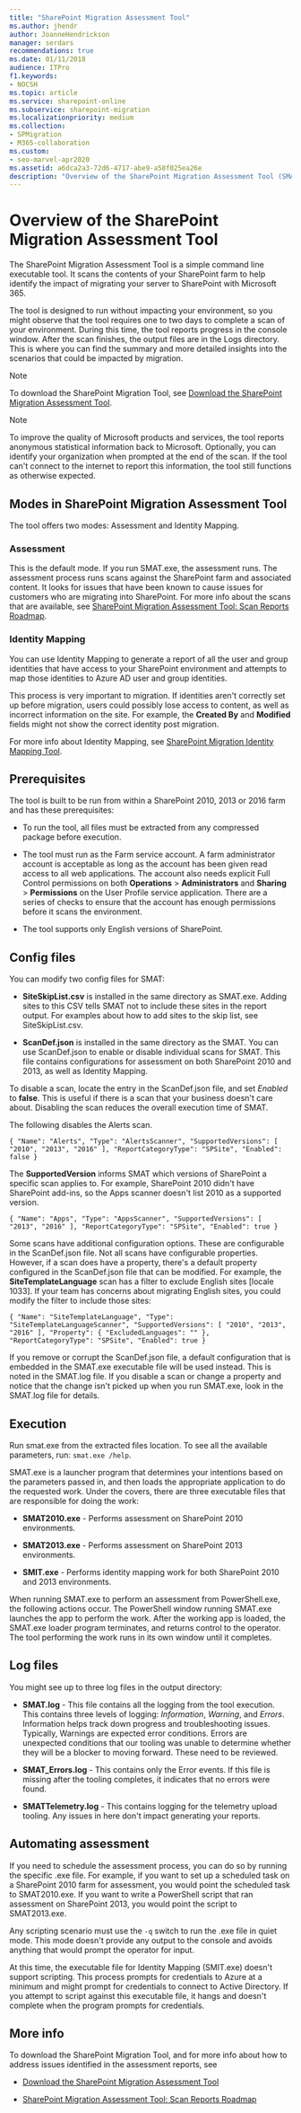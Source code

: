 ```yaml
---
title: "SharePoint Migration Assessment Tool"
ms.author: jhendr
author: JoanneHendrickson
manager: serdars
recommendations: true
ms.date: 01/11/2018
audience: ITPro
f1.keywords:
- NOCSH
ms.topic: article
ms.service: sharepoint-online
ms.subservice: sharepoint-migration
ms.localizationpriority: medium
ms.collection:
- SPMigration
- M365-collaboration
ms.custom:
- seo-marvel-apr2020
ms.assetid: a6dca2a3-72d6-4717-abe9-a58f025ea26e
description: "Overview of the SharePoint Migration Assessment Tool (SMAT). A tool that helps identify the impact of migrating your server to SharePoint in Microsoft 365."
---
```


# Overview of the SharePoint Migration Assessment Tool

The SharePoint Migration Assessment Tool is a simple command line executable tool. It scans the contents of your SharePoint farm to help identify the impact of migrating your server to SharePoint with Microsoft 365.
  
The tool is designed to run without impacting your environment, so you might observe that the tool requires one to two days to complete a scan of your environment. During this time, the tool reports progress in the console window. After the scan finishes, the output files are in the Logs directory. This is where you can find the summary and more detailed insights into the scenarios that could be impacted by migration.
  
> [!NOTE]
> To download the SharePoint Migration Tool, see [Download the SharePoint Migration Assessment Tool](https://www.microsoft.com/download/details.aspx?id=53598).
  
> [!NOTE]
> To improve the quality of Microsoft products and services, the tool reports anonymous statistical information back to Microsoft. Optionally, you can identify your organization when prompted at the end of the scan. If the tool can't connect to the internet to report this information, the tool still functions as otherwise expected.

## Modes in SharePoint Migration Assessment Tool

The tool offers two modes: Assessment and Identity Mapping.
  
### Assessment

This is the default mode. If you run SMAT.exe, the assessment runs. The assessment process runs scans against the SharePoint farm and associated content. It looks for issues that have been known to cause issues for customers who are migrating into SharePoint. For more info about the scans that are available, see [SharePoint Migration Assessment Tool: Scan Reports Roadmap](sharepoint-migration-assessment-toolscan-reports-roadmap.md).
  
### Identity Mapping

You can use Identity Mapping to generate a report of all the user and group identities that have access to your SharePoint environment and attempts to map those identities to Azure AD user and group identities.
  
This process is very important to migration. If identities aren't correctly set up before migration, users could possibly lose access to content, as well as incorrect information on the site. For example, the **Created By** and **Modified** fields might not show the correct identity post migration.
  
For more info about Identity Mapping, see [SharePoint Migration Identity Mapping Tool](sharepoint-migration-identity-mapping-tool.md).
  
## Prerequisites

The tool is built to be run from within a SharePoint 2010, 2013 or 2016 farm and has these prerequisites:
  
- To run the tool, all files must be extracted from any compressed package before execution.
    
- The tool must run as the Farm service account. A farm administrator account is acceptable as long as the account has been given read access to all web applications. The account also needs explicit Full Control permissions on both **Operations** > **Administrators** and **Sharing** > **Permissions** on the User Profile service application. There are a series of checks to ensure that the account has enough permissions before it scans the environment.

- The tool supports only English versions of SharePoint.
    
## Config files

You can modify two config files for SMAT:

-  **SiteSkipList.csv** is installed in the same directory as SMAT.exe. Adding sites to this CSV tells SMAT not to include these sites in the report output. For examples about how to add sites to the skip list, see SiteSkipList.csv. 
  
 - **ScanDef.json** is installed in the same directory as the SMAT. You can use ScanDef.json to enable or disable individual scans for SMAT. This file contains configurations for assessment on both SharePoint 2010 and 2013, as well as Identity Mapping. 
  
To disable a scan, locate the entry in the ScanDef.json file, and set  *Enabled*  to **false**. This is useful if there is a scan that your business doesn't care about. Disabling the scan reduces the overall execution time of SMAT.
  
The following disables the Alerts scan.
 
`{ "Name": "Alerts", "Type": "AlertsScanner", "SupportedVersions": [ "2010", "2013", "2016" ], "ReportCategoryType": "SPSite", "Enabled": false }`
  
The **SupportedVersion** informs SMAT which versions of SharePoint a specific scan applies to. For example, SharePoint 2010 didn't have SharePoint add-ins, so the Apps scanner doesn't list 2010 as a supported version.
  
`{ "Name": "Apps", "Type": "AppsScanner", "SupportedVersions": [ "2013", "2016" ], "ReportCategoryType": "SPSite", "Enabled": true }`
  
Some scans have additional configuration options. These are configurable in the ScanDef.json file. Not all scans have configurable properties. However, if a scan does have a property, there's a default property configured in the ScanDef.json file that can be modified. For example, the **SiteTemplateLanguage** scan has a filter to exclude English sites [locale 1033]. If your team has concerns about migrating English sites, you could modify the filter to include those sites:
  
`{ "Name": "SiteTemplateLanguage", "Type": "SiteTemplateLanguageScanner", "SupportedVersions": [ "2010", "2013", "2016" ], "Property": { "ExcludedLanguages": "" }, "ReportCategoryType": "SPSite", "Enabled": true }`
  
If you remove or corrupt the ScanDef.json file, a default configuration that is embedded in the SMAT.exe executable file will be used instead. This is noted in the SMAT.log file. If you disable a scan or change a property and notice that the change isn't picked up when you run SMAT.exe, look in the SMAT.log file for details.
  
## Execution

Run smat.exe from the extracted files location. To see all the available parameters, run: `smat.exe /help`.
  
SMAT.exe is a launcher program that determines your intentions based on the parameters passed in, and then loads the appropriate application to do the requested work. Under the covers, there are three executable files that are responsible for doing the work:
  
- **SMAT2010.exe** - Performs assessment on SharePoint 2010 environments.
    
- **SMAT2013.exe** - Performs assessment on SharePoint 2013 environments.
    
- **SMIT.exe** - Performs identity mapping work for both SharePoint 2010 and 2013 environments.
    
When running SMAT.exe to perform an assessment from PowerShell.exe, the following actions occur. The PowerShell window running SMAT.exe launches the app to perform the work. After the working app is loaded, the SMAT.exe loader program terminates, and returns control to the operator. The tool performing the work runs in its own window until it completes.
  
## Log files

You might see up to three log files in the output directory:
  
- **SMAT.log** - This file contains all the logging from the tool execution. This contains three levels of logging: *Information*, *Warning*, and *Errors*. Information helps track down progress and troubleshooting issues. Typically, Warnings are expected error conditions. Errors are unexpected conditions that our tooling was unable to determine whether they will be a blocker to moving forward. These need to be reviewed. 
    
- **SMAT_Errors.log** - This contains only the Error events. If this file is missing after the tooling completes, it indicates that no errors were found. 
    
- **SMATTelemetry.log** - This contains logging for the telemetry upload tooling. Any issues in here don't impact generating your reports. 
    
## Automating assessment

If you need to schedule the assessment process, you can do so by running the specific .exe file. For example, if you want to set up a scheduled task on a SharePoint 2010 farm for assessment, you would point the scheduled task to SMAT2010.exe. If you want to write a PowerShell script that ran assessment on SharePoint 2013, you would point the script to SMAT2013.exe.
  
Any scripting scenario must use the `-q` switch to run the .exe file in quiet mode. This mode doesn't provide any output to the console and avoids anything that would prompt the operator for input.
  
At this time, the executable file for Identity Mapping (SMIT.exe) doesn't support scripting. This process prompts for credentials to Azure at a minimum and might prompt for credentials to connect to Active Directory. If you attempt to script against this executable file, it hangs and doesn't complete when the program prompts for credentials.
  
## More info

To download the SharePoint Migration Tool, and for more info about how to address issues identified in the assessment reports, see
  
- [Download the SharePoint Migration Assessment Tool ](https://www.microsoft.com/download/details.aspx?id=53598)
    
- [SharePoint Migration Assessment Tool: Scan Reports Roadmap](sharepoint-migration-assessment-toolscan-reports-roadmap.md)
